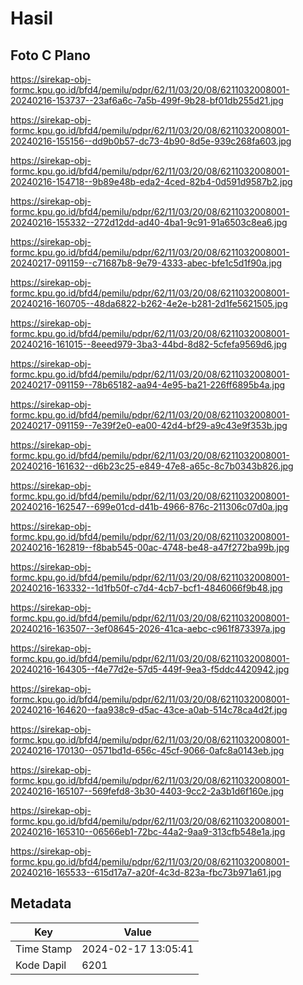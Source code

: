 # Hasil

## Foto C Plano

https://sirekap-obj-formc.kpu.go.id/bfd4/pemilu/pdpr/62/11/03/20/08/6211032008001-20240216-153737--23af6a6c-7a5b-499f-9b28-bf01db255d21.jpg

https://sirekap-obj-formc.kpu.go.id/bfd4/pemilu/pdpr/62/11/03/20/08/6211032008001-20240216-155156--dd9b0b57-dc73-4b90-8d5e-939c268fa603.jpg

https://sirekap-obj-formc.kpu.go.id/bfd4/pemilu/pdpr/62/11/03/20/08/6211032008001-20240216-154718--9b89e48b-eda2-4ced-82b4-0d591d9587b2.jpg

https://sirekap-obj-formc.kpu.go.id/bfd4/pemilu/pdpr/62/11/03/20/08/6211032008001-20240216-155332--272d12dd-ad40-4ba1-9c91-91a6503c8ea6.jpg

https://sirekap-obj-formc.kpu.go.id/bfd4/pemilu/pdpr/62/11/03/20/08/6211032008001-20240217-091159--c71687b8-9e79-4333-abec-bfe1c5d1f90a.jpg

https://sirekap-obj-formc.kpu.go.id/bfd4/pemilu/pdpr/62/11/03/20/08/6211032008001-20240216-160705--48da6822-b262-4e2e-b281-2d1fe5621505.jpg

https://sirekap-obj-formc.kpu.go.id/bfd4/pemilu/pdpr/62/11/03/20/08/6211032008001-20240216-161015--8eeed979-3ba3-44bd-8d82-5cfefa9569d6.jpg

https://sirekap-obj-formc.kpu.go.id/bfd4/pemilu/pdpr/62/11/03/20/08/6211032008001-20240217-091159--78b65182-aa94-4e95-ba21-226ff6895b4a.jpg

https://sirekap-obj-formc.kpu.go.id/bfd4/pemilu/pdpr/62/11/03/20/08/6211032008001-20240217-091159--7e39f2e0-ea00-42d4-bf29-a9c43e9f353b.jpg

https://sirekap-obj-formc.kpu.go.id/bfd4/pemilu/pdpr/62/11/03/20/08/6211032008001-20240216-161632--d6b23c25-e849-47e8-a65c-8c7b0343b826.jpg

https://sirekap-obj-formc.kpu.go.id/bfd4/pemilu/pdpr/62/11/03/20/08/6211032008001-20240216-162547--699e01cd-d41b-4966-876c-211306c07d0a.jpg

https://sirekap-obj-formc.kpu.go.id/bfd4/pemilu/pdpr/62/11/03/20/08/6211032008001-20240216-162819--f8bab545-00ac-4748-be48-a47f272ba99b.jpg

https://sirekap-obj-formc.kpu.go.id/bfd4/pemilu/pdpr/62/11/03/20/08/6211032008001-20240216-163332--1d1fb50f-c7d4-4cb7-bcf1-4846066f9b48.jpg

https://sirekap-obj-formc.kpu.go.id/bfd4/pemilu/pdpr/62/11/03/20/08/6211032008001-20240216-163507--3ef08645-2026-41ca-aebc-c961f873397a.jpg

https://sirekap-obj-formc.kpu.go.id/bfd4/pemilu/pdpr/62/11/03/20/08/6211032008001-20240216-164305--f4e77d2e-57d5-449f-9ea3-f5ddc4420942.jpg

https://sirekap-obj-formc.kpu.go.id/bfd4/pemilu/pdpr/62/11/03/20/08/6211032008001-20240216-164620--faa938c9-d5ac-43ce-a0ab-514c78ca4d2f.jpg

https://sirekap-obj-formc.kpu.go.id/bfd4/pemilu/pdpr/62/11/03/20/08/6211032008001-20240216-170130--0571bd1d-656c-45cf-9066-0afc8a0143eb.jpg

https://sirekap-obj-formc.kpu.go.id/bfd4/pemilu/pdpr/62/11/03/20/08/6211032008001-20240216-165107--569fefd8-3b30-4403-9cc2-2a3b1d6f160e.jpg

https://sirekap-obj-formc.kpu.go.id/bfd4/pemilu/pdpr/62/11/03/20/08/6211032008001-20240216-165310--06566eb1-72bc-44a2-9aa9-313cfb548e1a.jpg

https://sirekap-obj-formc.kpu.go.id/bfd4/pemilu/pdpr/62/11/03/20/08/6211032008001-20240216-165533--615d17a7-a20f-4c3d-823a-fbc73b971a61.jpg


## Metadata

| Key        | Value               |
| ---------- | ------------------- |
| Time Stamp | 2024-02-17 13:05:41 |
| Kode Dapil | 6201                |



